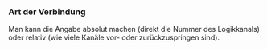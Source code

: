 ﻿### Art der Verbindung

Man kann die Angabe absolut machen (direkt die Nummer des Logikkanals) oder relativ (wie viele Kanäle vor- oder zurückzuspringen sind).

